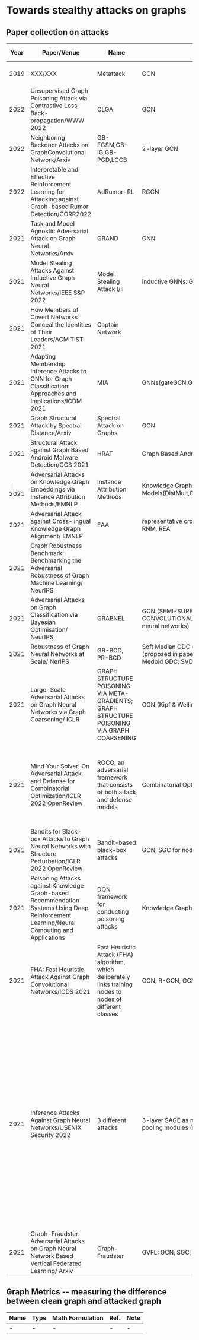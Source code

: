# Towards stealthy attacks on graphs

## Paper collection on attacks


| Year | Paper/Venue | Name | Target Model | Purterbation Type | Evasion or Poisoning | Target or NonTarget | Attacker Knowlege | Datasets | Task |
| ------ | ------ | ------ | ------ | ------ | ------ | ------ | ------ | ------ | ------ |
| 2019 | XXX/XXX | Metattack | GCN |e.g., add/delete edges, node injection|XXX| XXX| XXX| XXX| node classification|
| 2022 | Unsupervised Graph Poisoning Attack via Contrastive Loss Back-propagation/WWW 2022 | CLGA | GCN | add/delete edges, gradient ascent | Cora,CiteSeer, PolBlog | node classification, link prediction | 
| 2022 | Neighboring Backdoor Attacks on GraphConvolutional Network/Arxiv | GB-FGSM,GB-IG,GB-PGD,LGCB | 2-layer GCN | backdoor attack | BlogCatalog,Flickr,Cora,Pubmed | node classification |
| 2022 | Interpretable and Effective Reinforcement Learning for Attacking against Graph-based Rumor Detection/CORR2022 |  AdRumor-RL  | RGCN | add edges| Weibo,Twitter | rumor detection |
| 2021 | Task and Model Agnostic Adversarial Attack on Graph Neural Networks/Arxiv | GRAND | GNN | neighborhood distortion | Cora,CiteSeer | node classification,link prediction,pairwise  node-classification |
| 2021 | Model Stealing Attacks Against Inductive Graph Neural Networks/IEEE S&P 2022 | Model Stealing Attack I/II | inductive GNNs: GIN, GAT, SAGE | model stealing | DBLP,Pubmed,Citeseer Full,Coauthor Physics,ACM,Amazon Co-purchase Network for Photos | node classification, model stealing |
| 2021 | How Members of Covert Networks Conceal the Identities of Their Leaders/ACM TIST 2021 | Captain Network |
| 2021 | Adapting Membership Inference Attacks to GNN for Graph Classification: Approaches and Implications/ICDM 2021 | MIA | GNNs(gateGCN,GCN,GIN,GAT,GraphSAGE,DeepGCN,MLP(baseline)) | Training-based/Threshold-based Attacks | Poisoning | Untargeted | Black-box | PRO-TEIN_full,DD,ENZYMES,OGBG-PPA,CIFAR10,MNIST,NCI | Graph Classification |
| 2021 | Graph Structural Attack by Spectral Distance/Arxiv | Spectral Attack on Graphs | GCN | Maximize spectral distance | Both | Targeted | White-box | Cora,Citeseer | Node Classification |
| 2021 | Structural Attack against Graph Based Android Malware Detection/CCS 2021 | HRAT | Graph Based Android Malware Detector | Insert Nodes,Delete nodes,Add Edges,Rewire | Poisoning | Targeted | White-box | Apps from AndroZoo | Malware Detection |
｜ 2021 | Adversarial Attacks on Knowledge Graph Embeddings via Instance Attribution Methods/EMNLP | Instance Attribution Methods | Knowledge Graph Embedding Models(DistMult,ComplEx,ConvE,TransE) | Adversarial Deletions and Additions | Poisoning | Targeted | White-box | WN18RR,FB15k-237 | Knowledge Graph Embeddings,Link Prediction |
| 2021 | Adversarial Attack against Cross-lingual Knowledge Graph Alignment/ EMNLP | EAA | representative cross-lingual entity alignment models: ATTrGNN, RNM, REA | add/delete edges | evasion(?) | target | white-box | DBP15KZH−EN, DBP15KJA−EN, DBP15KFR−EN | Knowledge Graph Alignment |
| 2021 | Graph Robustness Benchmark: Benchmarking the Adversarial Robustness of Graph Machine Learning/ NeurIPS |  |  |  |  |  |  |  | Node Classification |
| 2021 | Adversarial Attacks on Graph Classification via Bayesian Optimisation/ NeurIPS | GRABNEL | GCN (SEMI-SUPERVISED CLASSIFICATION WITH GRAPH CONVOLUTIONAL NETWORKS) ; GIN (how powerful are graph neural networks) | add/delete edges; modify weights θ or gradient | Evasion | Both | black-box | TU datasets: IMDB-M, PROTEINS, COLLAB, REDDIT-MULTI-5K | Graph Classification |
| 2021 | Robustness of Graph Neural Networks at Scale/ NerIPS | GR-BCD; PR-BCD | Soft Median GDC (proposed in paper); Soft Median PPRGo (proposed in paper); Vanilla GCN; Vanilla GDC; Vanilla PPRGo; Soft Medoid GDC; SVD GCN; Jaccard GCN; RGCN| add/delete edges | Both | Both<br>   (local-targeted; global-untargeted) | white-box | Cora ML; Citeseer; PubMed; arXiv; Products; Papers 100M | Node Classification |
| 2021 | Large-Scale Adversarial Attacks on Graph Neural Networks via Graph Coarsening/ ICLR | GRAPH STRUCTURE POISONING VIA META-GRADIENTS;<br>GRAPH STRUCTURE POISONING VIA GRAPH COARSENING | GCN (Kipf & Welling, 2017)  | add/delete edges | Poisoning | untargeted | gray-box |  Cora; Citeseer; Polblogs; Pubmed; Amazon; CS; Physics; Arxiv | Node Classification |
| 2021 | Mind Your Solver! On Adversarial Attack and Defense for Combinatorial Optimization/ICLR 2022 OpenReview | ROCO, an adversarial framework that consists of both attack and defense models | Combinatorial Optimization Solvers |  add, delete edges |  Task1: TPC-H dataset, remove existing edges; task2: ATSP dataset, choose an edge and half its value; task3: add non-existing black edges that connect rules to black events, simulated data | Combinatorial optimization | black-box attack and defense(explicit mention white-box for further research) | targeted ( Reinforcement based) and non-targeted (Heuristic algorithm) | evasion (PPO: For training, actions are sampled w.r.t. their probabilities. For testing, beam search is adopted to find the optimal solution) | task1(DIRECTED ACYCLIC GRAPH SCHEDULING): normal/attack/defense, finish time; task2(ASYMMETRIC TRAVELING SALESMAN PROBLEM): Random, OG-Search, SA, RL, metric is the mean ratio on all test instances computed by the solved tour length w.r.t. baselines.; task3: Random, OG-Search, SA, RL, metrics is The ratio here is the mean of ratios on all test instances computed by the solved FC monetary value w.r.t. baselines. | see baseline  
| 2021 | Bandits for Black-box Attacks to Graph Neural Networks with Structure Perturbation/ICLR 2022 OpenReview | Bandit-based black-box attacks | GCN, SGC for node classification; GIN for graph classification | add, delete edges |  Cora, Citeseer, and Pubmed for node classification;  MNIST and CIFAR10 for graph classification | node classification/graph classification | black-box attack (only know prediction and neighbors) | target | evasion | RL-based attack (Dai et al.,2018) and Zoo attack (Chen et al., 2017) | attack successful rate, number of queries
| 2021 | Poisoning Attacks against Knowledge Graph-based Recommendation Systems Using Deep Reinforcement Learning/Neural Computing and Applications | DQN framework for conducting poisoning attacks | Knowledge Graph-based recommendation systems | add, delete edges | MovieLens-1M data set, an industry–academia partnership fund sales agency | Knowledge Graph-based Recommender Systems	| white-box attacks (can be transferred to black-box attacks) | non-targeted (maximize the hit rate) | poison | None, Random attack, Zhang | hit rate (Target users are those who have not rated the target items in the training set. Therefore, we present the indicator as Hit@ K, where K is equal to 1, 3, 5, and 10) and precision (precision is the ratio of the accurate recommended items to all the recommended items)
| 2021 | FHA: Fast Heuristic Attack Against Graph Convolutional Networks/ICDS 2021 | Fast Heuristic Attack (FHA) algorithm, which deliberately links training nodes to nodes of different classes | GCN, R-GCN, GCN-Jaccard, GCN-SVD, Pro-GNN | add edges (deliberately links training nodes to nodes of different classes) | Cora, Citeseer, Cora-ML | Node Classification | grey-box | target (one training-specific label and one universal label, For the training-specific label, we only connect training nodes of this label. For the universal label, we connect both the training nodes of this label and non-training nodes with the same pseudo-label.) | evasion | Mettack (grey-box), PDG Attack (white-box), DICE (white-box) and Random (black-box) | precision, run-time analysis
| 2021 | Inference Attacks Against Graph Neural Networks/USENIX Security 2022 | 3 different attacks |  3-layer SAGE as node embedding model, and 3 types of graph pooling modules (namely MeanPool, DiffPool, and MinCutPool) | Property Inference Attack: Given the target graph embedding HGT , the attack goal is to infer the basic properties of GT, Subgraph Inference Attack: Given the target graph embedding HGT and a subgraph of interest GS, the attack goal is to infer whether GS is contained in G, Graph Reconstruction Attack: Given the graph embedding HGT , the attack goal is to reconstruct a graph GR that shares similar graph structural statistics  | DD, ENZYMES, AIDS, NCI1, and OVCAR-8H | Graph/Property Inference | N/A | target | N/A | See metrics | task1: baseline attack is Random Guessing (Random) and Directly Summarizing the Auxiliary Dataset (Baseline), metric is accuracy(Number of nodes, number of edges, graph density, graph diameter, and graph radius); task2: 3 embedding models, sampling method is Random Walk, Snowball and FireForest,  metric is AUC; task 3: 3 embedding models, metric is accuracy ｜
| 2021 | Graph-Fraudster: Adversarial Attacks on Graph Neural Network Based Vertical Federated Learning/ Arxiv | Graph-Fraudster | GVFL: GCN; SGC; RGCN | adding noise to global node embedding;<br>add/delete edges | Poisoning | targeted | White(?) |  Cora; Cora ML; Citeseer; Pol.Blogs; Pubmed | Node Classification, Federated Learning |

## Graph Metrics -- measuring the difference between clean graph and attacked graph

| Name| Type| Math Formulation |Ref.|Note|
| ------ | ------ | ------ | ------ | ------ |
| - | -|- | - |-|-| -|


